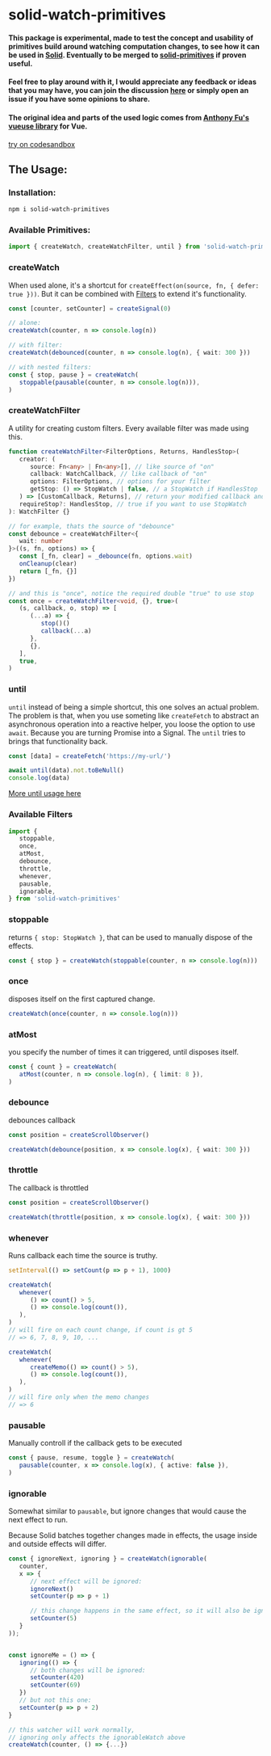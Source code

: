 # solid-watch-primitives

#### This package is experimental, made to test the concept and usability of primitives build around watching computation changes, to see how it can be used in [Solid](https://www.solidjs.com/). Eventually to be merged to [solid-primitives](https://github.com/davedbase/solid-primitives) if proven useful.

#### Feel free to play around with it, I would appreciate any feedback or ideas that you may have, you can join the discussion [here](https://github.com/davedbase/solid-primitives/pull/19) or simply open an issue if you have some opinions to share.

#### The original idea and parts of the used logic comes from [Anthony Fu's vueuse library](https://github.com/vueuse/vueuse) for Vue.

[try on codesandbox](https://codesandbox.io/s/solid-watch-primitives-zoxwe?file=/src/index.tsx)

## The Usage:

### Installation:

```sh
npm i solid-watch-primitives
```

### Available Primitives:

```ts
import { createWatch, createWatchFilter, until } from 'solid-watch-primitives'
```

### createWatch

When used alone, it's a shortcut for `createEffect(on(source, fn, { defer: true }))`. But it can be combined with [Filters](#available-filters) to extend it's functionality.

```ts
const [counter, setCounter] = createSignal(0)

// alone:
createWatch(counter, n => console.log(n))

// with filter:
createWatch(debounced(counter, n => console.log(n), { wait: 300 }))

// with nested filters:
const { stop, pause } = createWatch(
   stoppable(pausable(counter, n => console.log(n))),
)
```

### createWatchFilter

A utility for creating custom filters. Every available filter was made using this.

```ts
function createWatchFilter<FilterOptions, Returns, HandlesStop>(
   creator: (
      source: Fn<any> | Fn<any>[], // like source of "on"
      callback: WatchCallback, // like callback of "on"
      options: FilterOptions, // options for your filter
      getStop: () => StopWatch | false, // a StopWatch if HandlesStop
   ) => [CustomCallback, Returns], // return your modified callback and custom return values
   requireStop?: HandlesStop, // true if you want to use StopWatch
): WatchFilter {}

// for example, thats the source of "debounce"
const debounce = createWatchFilter<{
   wait: number
}>((s, fn, options) => {
   const [_fn, clear] = _debounce(fn, options.wait)
   onCleanup(clear)
   return [_fn, {}]
})

// and this is "once", notice the required double "true" to use stop
const once = createWatchFilter<void, {}, true>(
   (s, callback, o, stop) => [
      (...a) => {
         stop()()
         callback(...a)
      },
      {},
   ],
   true,
)
```

### until

`until` instead of being a simple shortcut, this one solves an actual problem.
The problem is that, when you use someting like `createFetch` to abstract an asynchronous operation into a reactive helper, you loose the option to use `await`. Because you are turning Promise into a Signal. The `until` tries to brings that functionality back.

```ts
const [data] = createFetch('https://my-url/')

await until(data).not.toBeNull()
console.log(data)
```

[More until usage here](https://vueuse.org/shared/until/#usage)

### Available Filters

```ts
import {
   stoppable,
   once,
   atMost,
   debounce,
   throttle,
   whenever,
   pausable,
   ignorable,
} from 'solid-watch-primitives'
```

### stoppable

returns `{ stop: StopWatch }`, that can be used to manually dispose of the effects.

```ts
const { stop } = createWatch(stoppable(counter, n => console.log(n)))
```

### once

disposes itself on the first captured change.

```ts
createWatch(once(counter, n => console.log(n)))
```

### atMost

you specify the number of times it can triggered, until disposes itself.

```ts
const { count } = createWatch(
   atMost(counter, n => console.log(n), { limit: 8 }),
)
```

### debounce

debounces callback

```ts
const position = createScrollObserver()

createWatch(debounce(position, x => console.log(x), { wait: 300 }))
```

### throttle

The callback is throttled

```ts
const position = createScrollObserver()

createWatch(throttle(position, x => console.log(x), { wait: 300 }))
```

### whenever

Runs callback each time the source is truthy.

```ts
setInterval(() => setCount(p => p + 1), 1000)

createWatch(
   whenever(
      () => count() > 5,
      () => console.log(count()),
   ),
)
// will fire on each count change, if count is gt 5
// => 6, 7, 8, 9, 10, ...

createWatch(
   whenever(
      createMemo(() => count() > 5),
      () => console.log(count()),
   ),
)
// will fire only when the memo changes
// => 6
```

### pausable

Manually controll if the callback gets to be executed

```ts
const { pause, resume, toggle } = createWatch(
   pausable(counter, x => console.log(x), { active: false }),
)
```

### ignorable

Somewhat similar to `pausable`, but ignore changes that would cause the next effect to run.

Because Solid batches together changes made in effects, the usage inside and outside effects will differ.

```ts
const { ignoreNext, ignoring } = createWatch(ignorable(
   counter,
   x => {
      // next effect will be ignored:
      ignoreNext()
      setCounter(p => p + 1)

      // this change happens in the same effect, so it will also be ignored
      setCounter(5)
   }
));


const ignoreMe = () => {
   ignoring(() => {
      // both changes will be ignored:
      setCounter(420)
      setCounter(69)
   })
   // but not this one:
   setCounter(p => p + 2)
}

// this watcher will work normally,
// ignoring only affects the ignorableWatch above
createWatch(counter, () => {...})
```
